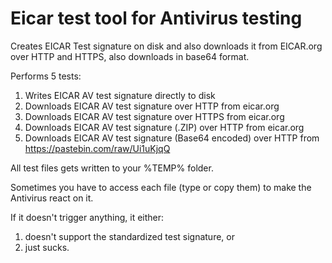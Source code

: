 # Eicar test tool for Antivirus testing

Creates EICAR Test signature on disk and also downloads it from EICAR.org over HTTP and HTTPS, also downloads in  base64 format.

Performs 5 tests:
1. Writes EICAR AV test signature directly to disk
2. Downloads EICAR AV test signature over HTTP from eicar.org
3. Downloads EICAR AV test signature over HTTPS from eicar.org
4. Downloads EICAR AV test signature (.ZIP) over HTTP from eicar.org
5. Downloads EICAR AV test signature (Base64 encoded) over HTTP from https://pastebin.com/raw/Ui1uKjqQ

All test files gets written to your  %TEMP% folder.

Sometimes you have to access each file (type or copy them) to make the Antivirus react on it.

If it doesn't trigger anything, it either:
  1) doesn't support the standardized test signature, or
  2) just sucks.
